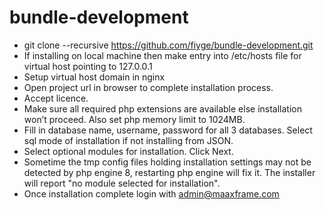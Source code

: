 # bundle-development

- git clone --recursive https://github.com/fiyge/bundle-development.git
- If installing on local machine then make entry into /etc/hosts file for virtual host pointing to 127.0.0.1
- Setup virtual host domain in nginx
- Open project url in browser to complete installation process.
- Accept licence.
- Make sure all required php extensions are available else installation won’t proceed. Also set php memory limit to 1024MB.
- Fill in database name, username, password for all 3 databases. Select sql mode of installation if not installing from JSON.
- Select optional modules for installation. Click Next.
- Sometime the tmp config files holding installation settings may not be detected by php engine 8, restarting php engine will fix it. The installer will report "no module selected for installation".
- Once installation complete login with admin@maaxframe.com